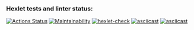 ### Hexlet tests and linter status:
[![Actions Status](https://github.com/SamoxaSila/frontend-project-lvl1/workflows/hexlet-check/badge.svg)](https://github.com/SamoxaSila/frontend-project-lvl1/actions)
[![Maintainability](https://api.codeclimate.com/v1/badges/a99a88d28ad37a79dbf6/maintainability)](https://codeclimate.com/github/codeclimate/codeclimate/maintainability)
[![hexlet-check](https://github.com/SamoxaSila/frontend-project-lvl1/actions/workflows/hexlet-check.yml/badge.svg)](https://github.com/SamoxaSila/frontend-project-lvl1/actions/workflows/hexlet-check.yml)
[![asciicast](https://asciinema.org/a/9ygz7BN3ekC9BGFGccHvG9Ztu.svg)](https://asciinema.org/a/9ygz7BN3ekC9BGFGccHvG9Ztu)
[![asciicast](https://asciinema.org/a/9sZMbCnbRyv9CYxfp3JsBWcHY.svg)](https://asciinema.org/a/9sZMbCnbRyv9CYxfp3JsBWcHY)